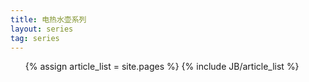 ```yaml
---
title: 电热水壶系列
layout: series
tag: series
---
```

<ul>
  	  {% assign article_list = site.pages %}
  	  {% include JB/article_list %}
</ul>
